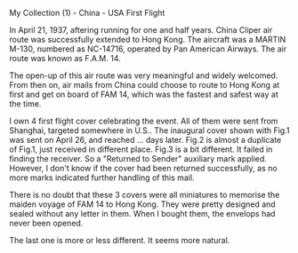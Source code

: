 My Collection (1) - China - USA First Flight

In April 21, 1937, aftering running for one and half years. China Cliper air route was successfully extended to Hong Kong.
The aircraft was a MARTIN M-130, numbered as NC-14716, operated by Pan American Airways. The air route was known as F.A.M. 14.

The open-up of this air route was very meaningful and widely welcomed. From then on, air mails from China could choose to route to Hong Kong at first and get on board of FAM 14, which was the fastest and safest way at the time.

I own 4 first flight cover celebrating the event. All of them were sent from Shanghai, targeted somewhere in U.S..
The inaugural cover shown with Fig.1 was sent on April 26, and reached ... days later.
Fig.2 is almost a duplicate of Fig.1, just received in different place.
Fig.3 is a bit different. It failed in finding the receiver. So a "Returned to Sender" auxiliary mark applied. However, I don't know if the cover had been returned successfully, as no more marks indicated further handling of this mail.

There is no doubt that these 3 covers were all miniatures to memorise the maiden voyage of FAM 14 to Hong Kong. They were pretty designed and sealed without any letter in them. When I bought them, the envelops had never been opened.

The last one is more or less different. It seems more natural.
